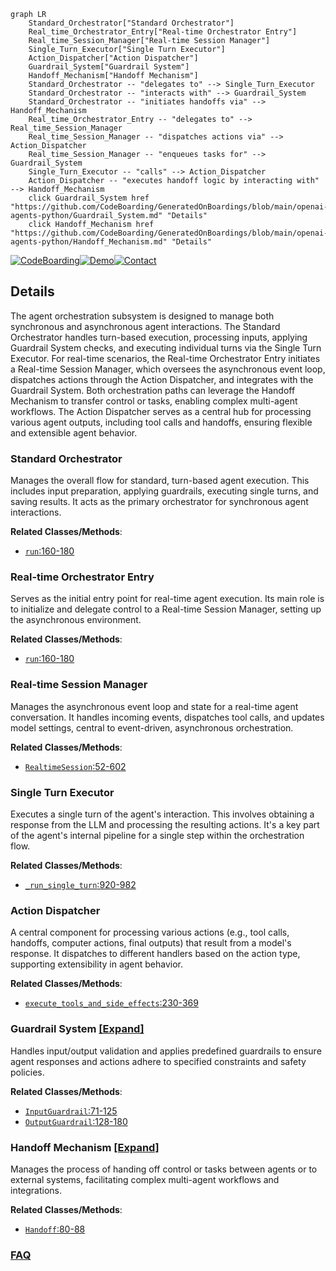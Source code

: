 ```mermaid
graph LR
    Standard_Orchestrator["Standard Orchestrator"]
    Real_time_Orchestrator_Entry["Real-time Orchestrator Entry"]
    Real_time_Session_Manager["Real-time Session Manager"]
    Single_Turn_Executor["Single Turn Executor"]
    Action_Dispatcher["Action Dispatcher"]
    Guardrail_System["Guardrail System"]
    Handoff_Mechanism["Handoff Mechanism"]
    Standard_Orchestrator -- "delegates to" --> Single_Turn_Executor
    Standard_Orchestrator -- "interacts with" --> Guardrail_System
    Standard_Orchestrator -- "initiates handoffs via" --> Handoff_Mechanism
    Real_time_Orchestrator_Entry -- "delegates to" --> Real_time_Session_Manager
    Real_time_Session_Manager -- "dispatches actions via" --> Action_Dispatcher
    Real_time_Session_Manager -- "enqueues tasks for" --> Guardrail_System
    Single_Turn_Executor -- "calls" --> Action_Dispatcher
    Action_Dispatcher -- "executes handoff logic by interacting with" --> Handoff_Mechanism
    click Guardrail_System href "https://github.com/CodeBoarding/GeneratedOnBoardings/blob/main/openai-agents-python/Guardrail_System.md" "Details"
    click Handoff_Mechanism href "https://github.com/CodeBoarding/GeneratedOnBoardings/blob/main/openai-agents-python/Handoff_Mechanism.md" "Details"
```

[![CodeBoarding](https://img.shields.io/badge/Generated%20by-CodeBoarding-9cf?style=flat-square)](https://github.com/CodeBoarding/GeneratedOnBoardings)[![Demo](https://img.shields.io/badge/Try%20our-Demo-blue?style=flat-square)](https://www.codeboarding.org/demo)[![Contact](https://img.shields.io/badge/Contact%20us%20-%20contact@codeboarding.org-lightgrey?style=flat-square)](mailto:contact@codeboarding.org)

## Details

The agent orchestration subsystem is designed to manage both synchronous and asynchronous agent interactions. The Standard Orchestrator handles turn-based execution, processing inputs, applying Guardrail System checks, and executing individual turns via the Single Turn Executor. For real-time scenarios, the Real-time Orchestrator Entry initiates a Real-time Session Manager, which oversees the asynchronous event loop, dispatches actions through the Action Dispatcher, and integrates with the Guardrail System. Both orchestration paths can leverage the Handoff Mechanism to transfer control or tasks, enabling complex multi-agent workflows. The Action Dispatcher serves as a central hub for processing various agent outputs, including tool calls and handoffs, ensuring flexible and extensible agent behavior.

### Standard Orchestrator
Manages the overall flow for standard, turn-based agent execution. This includes input preparation, applying guardrails, executing single turns, and saving results. It acts as the primary orchestrator for synchronous agent interactions.


**Related Classes/Methods**:

- <a href="https://github.com/openai/openai-agents-python/blob/main/src/agents/guardrail.py#L160-L180" target="_blank" rel="noopener noreferrer">`run`:160-180</a>


### Real-time Orchestrator Entry
Serves as the initial entry point for real-time agent execution. Its main role is to initialize and delegate control to a Real-time Session Manager, setting up the asynchronous environment.


**Related Classes/Methods**:

- <a href="https://github.com/openai/openai-agents-python/blob/main/src/agents/guardrail.py#L160-L180" target="_blank" rel="noopener noreferrer">`run`:160-180</a>


### Real-time Session Manager
Manages the asynchronous event loop and state for a real-time agent conversation. It handles incoming events, dispatches tool calls, and updates model settings, central to event-driven, asynchronous orchestration.


**Related Classes/Methods**:

- <a href="https://github.com/openai/openai-agents-python/blob/main/src/agents/realtime/session.py#L52-L602" target="_blank" rel="noopener noreferrer">`RealtimeSession`:52-602</a>


### Single Turn Executor
Executes a single turn of the agent's interaction. This involves obtaining a response from the LLM and processing the resulting actions. It's a key part of the agent's internal pipeline for a single step within the orchestration flow.


**Related Classes/Methods**:

- <a href="https://github.com/openai/openai-agents-python/blob/main/src/agents/run.py#L920-L982" target="_blank" rel="noopener noreferrer">`_run_single_turn`:920-982</a>


### Action Dispatcher
A central component for processing various actions (e.g., tool calls, handoffs, computer actions, final outputs) that result from a model's response. It dispatches to different handlers based on the action type, supporting extensibility in agent behavior.


**Related Classes/Methods**:

- <a href="https://github.com/openai/openai-agents-python/blob/main/src/agents/_run_impl.py#L230-L369" target="_blank" rel="noopener noreferrer">`execute_tools_and_side_effects`:230-369</a>


### Guardrail System [[Expand]](./Guardrail_System.md)
Handles input/output validation and applies predefined guardrails to ensure agent responses and actions adhere to specified constraints and safety policies.


**Related Classes/Methods**:

- <a href="https://github.com/openai/openai-agents-python/blob/main/src/agents/guardrail.py#L71-L125" target="_blank" rel="noopener noreferrer">`InputGuardrail`:71-125</a>
- <a href="https://github.com/openai/openai-agents-python/blob/main/src/agents/guardrail.py#L128-L180" target="_blank" rel="noopener noreferrer">`OutputGuardrail`:128-180</a>


### Handoff Mechanism [[Expand]](./Handoff_Mechanism.md)
Manages the process of handing off control or tasks between agents or to external systems, facilitating complex multi-agent workflows and integrations.


**Related Classes/Methods**:

- <a href="https://github.com/openai/openai-agents-python/blob/main/src/agents/lifecycle.py#L80-L88" target="_blank" rel="noopener noreferrer">`Handoff`:80-88</a>




### [FAQ](https://github.com/CodeBoarding/GeneratedOnBoardings/tree/main?tab=readme-ov-file#faq)